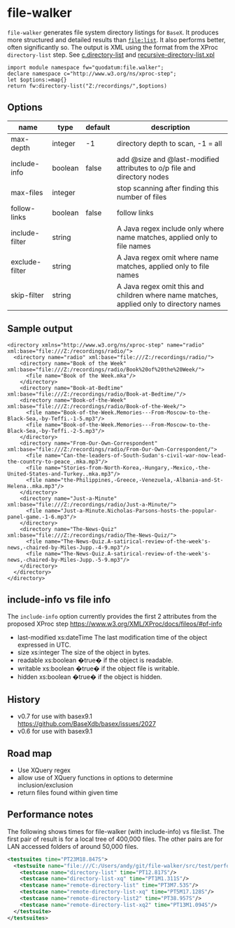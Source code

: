# file-walker
`file-walker` generates file system directory listings for `BaseX`. 
It produces more structured and detailed results than 
[`file:list`](http://docs.basex.org/wiki/File#file:list). It also performs better, often significantly so. 
The output is XML using the format from the XProc `directory-list` step. 
See [c.directory-list](https://www.w3.org/TR/xproc/#c.directory-list) and
[recursive-directory-list.xpl](https://github.com/transpect/xproc-util/blob/master/recursive-directory-list/xpl/recursive-directory-list.xpl)

```xquery
import module namespace fw="quodatum:file.walker";
declare namespace c="http://www.w3.org/ns/xproc-step";
let $options:=map{}
return fw:directory-list("Z:/recordings/",$options)
```

## Options

|name|type|default|description
|----|----|-------|-----------
|max-depth|integer|-1|directory depth to scan, -1 = all
|include-info|boolean|false|add @size and @last-modified attributes to o/p file and directory nodes
|max-files|integer||stop scanning after finding this number of files
|follow-links|boolean|false|follow links
|include-filter|string|| A Java regex include only where name matches, applied only to file names
|exclude-filter|string|| A Java regex omit where name matches, applied only to file names
|skip-filter|string|| A Java regex omit this and children where name matches, applied only to directory names

## Sample output
````
<directory xmlns="http://www.w3.org/ns/xproc-step" name="radio" xml:base="file:///Z:/recordings/radio/">
  <directory name="radio" xml:base="file:///Z:/recordings/radio/">
    <directory name="Book of the Week" xml:base="file:///Z:/recordings/radio/Book%20of%20the%20Week/">
      <file name="Book of the Week.mka"/>
    </directory>
    <directory name="Book-at-Bedtime" xml:base="file:///Z:/recordings/radio/Book-at-Bedtime/"/>
    <directory name="Book-of-the-Week" xml:base="file:///Z:/recordings/radio/Book-of-the-Week/">
      <file name="Book-of-the-Week.Memories---From-Moscow-to-the-Black-Sea,-by-Teffi.-1-5.mp3"/>
      <file name="Book-of-the-Week.Memories---From-Moscow-to-the-Black-Sea,-by-Teffi.-2-5.mp3"/>
    </directory>
    <directory name="From-Our-Own-Correspondent" xml:base="file:///Z:/recordings/radio/From-Our-Own-Correspondent/">
      <file name="Can-the-leaders-of-South-Sudan's-civil-war-now-lead-the-country-to-peace_.mka.mp3"/>
      <file name="Stories-from-North-Korea,-Hungary,-Mexico,-the-United-States-and-Turkey..mka.mp3"/>
      <file name="the-Philippines,-Greece,-Venezuela,-Albania-and-St-Helena..mka.mp3"/>
    </directory>
    <directory name="Just-a-Minute" xml:base="file:///Z:/recordings/radio/Just-a-Minute/">
      <file name="Just-a-Minute.Nicholas-Parsons-hosts-the-popular-panel-game.-1-6.mp3"/>
    </directory>
    <directory name="The-News-Quiz" xml:base="file:///Z:/recordings/radio/The-News-Quiz/">
      <file name="The-News-Quiz.A-satirical-review-of-the-week's-news,-chaired-by-Miles-Jupp.-4-9.mp3"/>
      <file name="The-News-Quiz.A-satirical-review-of-the-week's-news,-chaired-by-Miles-Jupp.-5-9.mp3"/>
    </directory>
  </directory>
</directory>
````

## include-info vs file info
The `include-info` option currently provides the first 2 attributes from the proposed XProc
step https://www.w3.org/XML/XProc/docs/fileos/#pf-info
* last-modified   xs:dateTime     The last modification time of the object expressed in UTC.
* size    xs:integer  The size of the object in bytes.
* readable    xs:boolean  �true� if the object is readable.
* writable    xs:boolean  �true� if the object file is writable.
* hidden  xs:boolean  �true� if the object is hidden.

## History
* v0.7 for use with basex9.1 https://github.com/BaseXdb/basex/issues/2027
* v0.6 for use with basex9.1
## Road map
* Use XQuery regex
* allow use of XQuery functions in options to determine inclusion/exclusion
* return files found within given time 

## Performance notes
The following shows times for file-walker (with include-info) vs file:list. The first pair of result is for a local tree of 400,000 files. The other pairs are for LAN accessed folders of around 50,000 files.
```xml
<testsuites time="PT23M18.847S">
  <testsuite name="file:///C:/Users/andy/git/file-walker/src/test/performance.xqm" time="PT23M18.846S" tests="6" failures="0" errors="0" skipped="0">
    <testcase name="directory-list" time="PT12.817S"/>
    <testcase name="directory-list-xq" time="PT1M1.311S"/>
    <testcase name="remote-directory-list" time="PT3M7.53S"/>
    <testcase name="remote-directory-list-xq" time="PT5M17.128S"/>
    <testcase name="remote-directory-list2" time="PT38.957S"/>
    <testcase name="remote-directory-list-xq2" time="PT13M1.094S"/>
  </testsuite>
</testsuites>
```
